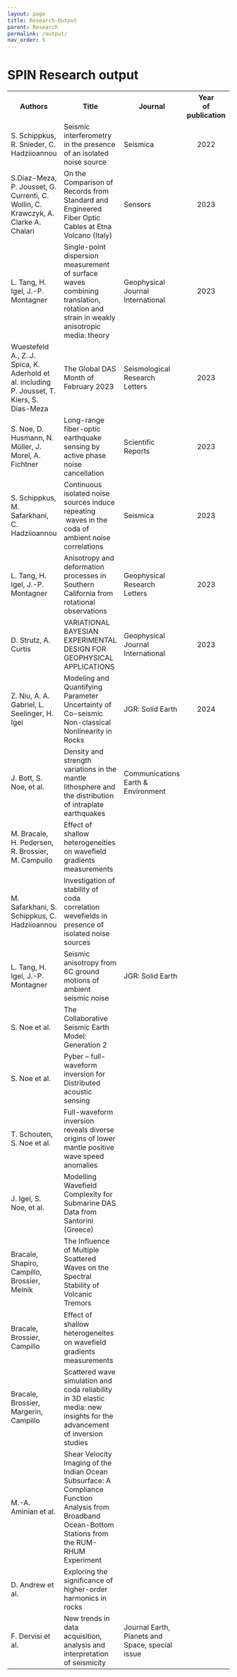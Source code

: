 ```yaml
---
layout: page
title: Research-Output 
parent: Research
permalink: /output/
nav_order: 5
---
```


# SPIN Research output


<table style="width:auto;">
  <colgroup>
    <col style="width:20%;"> <!-- Adjust the width of the first column -->
    <col style="width:30%;"> <!-- Adjust the width of the second column -->
    <col style="width:15%;"> <!-- Adjust the width of the third column -->
    <col style="width:5%;"> <!-- Adjust the width of the fourth column -->
    <col style="width:25%;"> <!-- Adjust the width of the fifth column -->
    <col style="width:15%;"> <!-- Adjust the width of the sixth column -->
  </colgroup>
  <tr>
    <th>Authors</th>
    <th>Title</th>
    <th>Journal</th>
    <th align="center">Year<br>of<br>publication</th>
    <th>Link</th>
    <th>Status</th>
  </tr>
  <tr>
    <td>S. Schippkus, R. Snieder, C. Hadziioannou</td>
    <td>Seismic interferometry in the presence of an isolated noise source</td>
    <td>Seismica</td>
    <td align="center">2022</td>
    <td><a href="https://seismica.library.mcgill.ca/article/view/195/286">https://seismica.library.mcgill.ca/article/view/195/286</a></td>
    <td>published</td>
  </tr>
  <tr>
    <td>S.Diaz-Meza, P. Jousset, G. Currenti, C. Wollin, C. Krawczyk, A. Clarke A. Chalari</td>
    <td>On the Comparison of Records from Standard and Engineered Fiber Optic Cables at Etna Volcano (Italy)</td>
    <td>Sensors</td>
    <td align="center">2023</td>
    <td><a href="https://www.mdpi.com/1424-8220/23/7/3735">
https://www.mdpi.com/1424-8220/23/7/3735</a></td>
    <td>published</td>
  </tr>
  <tr>
    <td>L. Tang, H. Igel, J.-P. Montagner</td>
    <td>Single-point dispersion measurement of surface waves combining translation, rotation and strain in weakly anisotropic media: theory </td>
    <td>Geophysical Journal International</td>
    <td align="center">2023</td>
    <td><a href="https://doi.org/10.1093/gji/ggad199">
https://doi.org/10.1093/gji/ggad199</a></td>
    <td>published</td>
  </tr>
  <tr>
    <td>Wuestefeld A., Z. J. Spica, K. Aderhold et al. including P. Jousset, T. Kiers, S. Dias-Meza</td>
    <td>The Global DAS Month of February 2023</td>
    <td>Seismological Research Letters</td>
    <td align="center">2023</td>
    <td><a href="https://pubs.geoscienceworld.org/ssa/srl/article/doi/10.1785/0220230180/629787/The-Global-DAS-Month-of-February-2023">
https://pubs.geoscienceworld.org/ssa/srl/article/doi/10.1785/0220230180/629787/The-Global-DAS-Month-of-February-2023</a></td>
    <td>published</td>
  </tr>
  <tr>
    <td>S. Noe, D. Husmann, N. Müller, J. Morel, A. Fichtner</td>
    <td>Long-range fiber-optic earthquake sensing by active phase noise cancellation</td>
    <td>Scientific Reports</td>
    <td align="center">2023</td>
    <td><a href="https://www.nature.com/articles/s41598-023-41161-x">
https://www.nature.com/articles/s41598-023-41161-x</a></td>
    <td>published</td>
  </tr>
  <tr>
    <td>S. Schippkus, M. Safarkhani, C. Hadziioannou</td>
    <td>Continuous isolated noise sources induce repeating   waves in the coda of ambient noise correlations</td>
    <td>Seismica</td>
    <td align="center">2023</td>
    <td><a href="https://seismica.library.mcgill.ca/article/view/499/1174">
https://seismica.library.mcgill.ca/article/view/499/1174</a></td>
    <td>published</td>
  </tr>
  <tr>
    <td>L. Tang, H. Igel, J.-P. Montagner</td>
    <td>Anisotropy and deformation processes in Southern California from rotational observations</td>
    <td>Geophysical Research Letters</td>
    <td align="center">2023</td>
    <td><a href="https://agupubs.onlinelibrary.wiley.com/doi/epdf/10.1029/2023GL105970">
https://agupubs.onlinelibrary.wiley.com/doi/epdf/10.1029/2023GL105970</a></td>
    <td>published</td>
  </tr>
  <tr>
    <td>D. Strutz, A. Curtis</td>
    <td>VARIATIONAL BAYESIAN EXPERIMENTAL DESIGN FOR GEOPHYSICAL APPLICATIONS</td>
    <td>Geophysical Journal International</td>
    <td align="center">2023</td>
    <td><a href="https://doi.org/10.1093/gji/ggad492">
https://doi.org/10.1093/gji/ggad492</a></td>
    <td>published</td>
  </tr>
  <tr>
    <td>Z. Niu, A. A.  Gabriel, L. Seelinger, H.  Igel</td>
    <td>Modeling and Quantifying Parameter Uncertainty of Co-seismic Non-classical Nonlinearity in Rocks</td>
    <td>JGR: Solid Earth</td>
    <td align="center">2024</td>
    <td><a href="https://agupubs.onlinelibrary.wiley.com/doi/epdf/10.1029/2023JB027149">
https://agupubs.onlinelibrary.wiley.com/doi/epdf/10.1029/2023JB027149</a></td>
    <td>published</td>
  </tr>
  <tr>
    <td>J. Bott, S. Noe, et al.</td>
    <td>Density and strength variations in the mantle lithosphere and the distribution of intraplate earthquakes</td>
    <td>Communications Earth & Environment</td>
    <td> </td>
    <td><a href=""></a></td>
    <td>submitted</td>
  </tr>
  <tr>
    <td>M. Bracale, H. Pedersen, R. Brossier, M. Campullo</td>
    <td>Effect of shallow heterogeneities on wavefield gradients measurements</td>
    <td> </td>
    <td> </td>
    <td><a href=""></a></td>
    <td>in preparation</td>
  </tr>
  <tr>
    <td>M. Safarkhani, S. Schippkus, C. Hadziioannou</td>
    <td>Investigation of stability of coda correlation wevefields in presence of isolated noise sources</td>
    <td> </td>
    <td> </td>
    <td><a href=""></a></td>
    <td>in preparation</td>
  </tr>
  <tr>
    <td>L. Tang, H. Igel, J.-P. Montagner</td>
    <td>Seismic anisotropy from 6C ground motions of ambient seismic noise</td>
    <td>JGR: Solid Earth</td>
    <td> </td>
    <td><a href=""></a></td>
    <td>nearly ready for submission</td>
  </tr>
  <tr>
    <td>S. Noe et al.</td>
    <td>The Collaborative Seismic Earth Model: Generation 2</td>
    <td> </td>
    <td> </td>
    <td><a href=""></a></td>
    <td>in preparation</td>
  </tr>
  <tr>
    <td>S. Noe et al.</td>
    <td>Pyber – full-waveform inversion for Distributed acoustic sensing</td>
    <td> </td>
    <td> </td>
    <td><a href=""></a></td>
    <td>in preparation</td>
  </tr>
  <tr>
    <td>T. Schouten, S. Noe et al.</td>
    <td>Full-waveform inversion reveals diverse origins of lower mantle positive wave speed anomalies</td>
    <td> </td>
    <td> </td>
    <td><a href=""></a></td>
    <td>in preparation</td>
  </tr>
  <tr>
    <td>J. Igel, S. Noe, et al.</td>
    <td>Modelling Wavefield Complexity for Submarine DAS Data from Santorini (Greece)</td>
    <td> </td>
    <td> </td>
    <td><a href=""></a></td>
    <td>in preparation</td>
  </tr>
  <tr>
    <td>Bracale, Shapiro, Campillo, Brossier, Melnik</td>
    <td>The Influence of Multiple Scattered Waves on the Spectral Stability of Volcanic Tremors</td>
    <td> </td>
    <td> </td>
    <td><a href=""></a></td>
    <td>in preparation</td>
  </tr>
  <tr>
    <td>Bracale, Brossier, Campillo</td>
    <td>Eﬀect of shallow heterogeneites on waveﬁeld gradients measurements</td>
    <td> </td>
    <td> </td>
    <td><a href=""></a></td>
    <td>in preparation</td>
  </tr>
  <tr>
    <td>Bracale, Brossier, Margerin, Campillo</td>
    <td>Scattered wave simulation and coda reliability in 3D elastic media: new insights for the advancement of inversion studies</td>
    <td> </td>
    <td> </td>
    <td><a href=""></a></td>
    <td>in preparation</td>
  </tr>
  <tr>
    <td>M.-A. Aminian et al.</td>
    <td>Shear Velocity Imaging of the Indian Ocean Subsurface: A Compliance Function Analysis from Broadband Ocean-Bottom Stations from the RUM-RHUM Experiment</td>
    <td> </td>
    <td> </td>
    <td><a href=""></a></td>
    <td>in preparation</td>
  </tr>
  <tr>
    <td>D. Andrew et al.</td>
    <td>Exploring the significance of higher-order harmonics in rocks</td>
    <td> </td>
    <td> </td>
    <td><a href=""></a></td>
    <td>in preparation</td>
  </tr>
  <tr>
    <td>F. Dervisi et al.</td>
    <td>New trends in data acquisition, analysis and interpretation of seismicity</td>
    <td>Journal Earth, Planets and Space, special issue</td>
    <td> </td>
    <td><a href=""></a></td>
    <td>in preparation</td>
  </tr>
</table>

